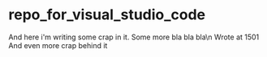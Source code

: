 # repo_for_visual_studio_code
And here i'm writing some crap in it.
Some more bla bla bla\n
Wrote at 1501<br>
And even more crap behind it